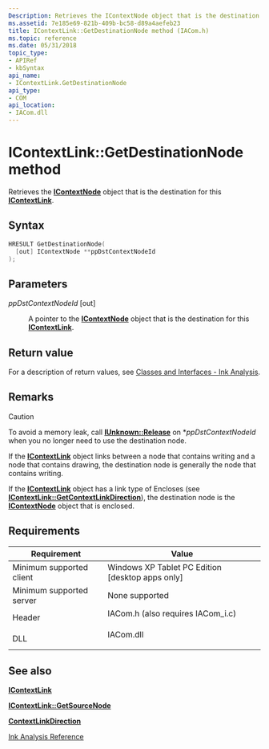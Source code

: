 ```yaml
---
Description: Retrieves the IContextNode object that is the destination for this IContextLink.
ms.assetid: 7e185e69-821b-409b-bc58-d89a4aefeb23
title: IContextLink::GetDestinationNode method (IACom.h)
ms.topic: reference
ms.date: 05/31/2018
topic_type: 
- APIRef
- kbSyntax
api_name: 
- IContextLink.GetDestinationNode
api_type: 
- COM
api_location: 
- IACom.dll
---
```


# IContextLink::GetDestinationNode method

Retrieves the [**IContextNode**](icontextnode.md) object that is the destination for this [**IContextLink**](icontextlink.md).

## Syntax


```C++
HRESULT GetDestinationNode(
  [out] IContextNode **ppDstContextNodeId
);
```



## Parameters

<dl> <dt>

*ppDstContextNodeId* \[out\]
</dt> <dd>

A pointer to the [**IContextNode**](icontextnode.md) object that is the destination for this [**IContextLink**](icontextlink.md).

</dd> </dl>

## Return value

For a description of return values, see [Classes and Interfaces - Ink Analysis](classes-and-interfaces---ink-analysis.md).

## Remarks

> [!Caution]  
> To avoid a memory leak, call [**IUnknown::Release**](/windows/desktop/api/unknwn/nf-unknwn-iunknown-release) on \**ppDstContextNodeId* when you no longer need to use the destination node.

 

If the [**IContextLink**](icontextlink.md) object links between a node that contains writing and a node that contains drawing, the destination node is generally the node that contains writing.

If the [**IContextLink**](icontextlink.md) object has a link type of Encloses (see [**IContextLink::GetContextLinkDirection**](icontextlink-getcontextlinkdirection.md)), the destination node is the [**IContextNode**](icontextnode.md) object that is enclosed.

## Requirements



| Requirement | Value |
|-------------------------------------|---------------------------------------------------------------------------------------------------------------|
| Minimum supported client<br/> | Windows XP Tablet PC Edition \[desktop apps only\]<br/>                                                 |
| Minimum supported server<br/> | None supported<br/>                                                                                     |
| Header<br/>                   | <dl> <dt>IACom.h (also requires IACom\_i.c)</dt> </dl> |
| DLL<br/>                      | <dl> <dt>IACom.dll</dt> </dl>                          |



## See also

<dl> <dt>

[**IContextLink**](icontextlink.md)
</dt> <dt>

[**IContextLink::GetSourceNode**](icontextlink-getsourcenode.md)
</dt> <dt>

[**ContextLinkDirection**](contextlinkdirection.md)
</dt> <dt>

[Ink Analysis Reference](ink-analysis-reference.md)
</dt> </dl>

 

